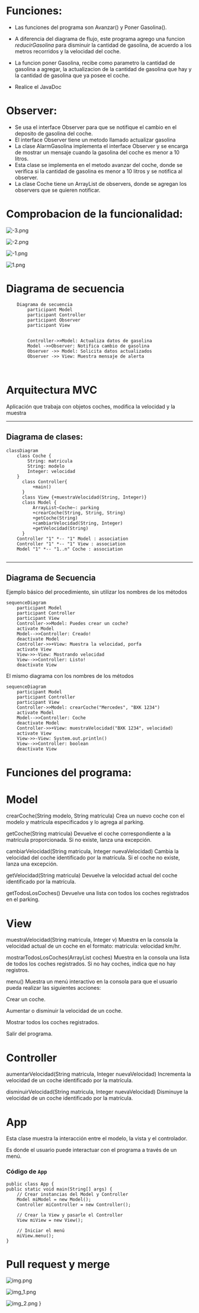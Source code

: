 # Funciones:
- Las funciones del programa son Avanzar() y Poner Gasolina().
- A diferencia del diagrama de flujo, este programa agrego una funcion *reducirGasolina* para disminuir la cantidad de gasolina, de
acuerdo a los metros recorridos y la velocidad del coche.

- La funcion poner Gasolina, recibe como parametro la cantidad de gasolina a agregar, la actualizacion de la cantidad de gasolina que hay
y la cantidad de gasolina que ya posee el coche.

- Realice el JavaDoc

# Observer:
- Se usa el interface Observer para que se notifique el cambio en el deposito de gasolina del coche.
- El interface Observer tiene un metodo llamado actualizar gasolina
- La clase AlarmGasolina implementa el interface Observer y se encarga de mostrar un mensaje cuando la gasolina del coche es menor a 10 litros.
- Esta clase se implementa en el metodo avanzar del coche, donde se verifica si la cantidad de gasolina es menor a 10 litros y se notifica al observer.
- La clase Coche tiene un ArrayList de observers, donde se agregan los observers que se quieren notificar.

# Comprobacion de la funcionalidad:
![-3.png](Imagenes/-3.png)

![-2.png](Imagenes/-2.png)

![-1.png](Imagenes/-1.png)

![1.png](Imagenes/1.png)


# Diagrama de secuencia
```mermaid
    Diagrama de secuencia
        participant Model
        participant Controller
        participant Observer
        participant View
        
        
        Controller->>Model: Actualiza datos de gasolina
        Model ->>Observer: Notifica cambio de gasolina
        Observer ->> Model: Solicita datos actualizados
        Observer ->> View: Muestra mensaje de alerta
        


```







# Arquitectura MVC

Aplicación que trabaja con objetos coches, modifica la velocidad y la muestra

---
## Diagrama de clases:

```mermaid
classDiagram
    class Coche {
        String: matricula
        String: modelo
        Integer: velocidad
    }
      class Controller{
          +main()
      }
      class View {+muestraVelocidad(String, Integer)}
      class Model {
          ArrayList~Coche~: parking
          +crearCoche(String, String, String)
          +getCoche(String)
          +cambiarVelocidad(String, Integer)
          +getVelocidad(String)
      }
    Controller "1" *-- "1" Model : association
    Controller "1" *-- "1" View : association
    Model "1" *-- "1..n" Coche : association
      
```

---

## Diagrama de Secuencia

Ejemplo básico del procedimiento, sin utilizar los nombres de los métodos


```mermaid
sequenceDiagram
    participant Model
    participant Controller
    participant View
    Controller->>Model: Puedes crear un coche?
    activate Model
    Model-->>Controller: Creado!
    deactivate Model
    Controller->>+View: Muestra la velocidad, porfa
    activate View
    View->>-View: Mostrando velocidad
    View-->>Controller: Listo!
    deactivate View
```

El mismo diagrama con los nombres de los métodos

```mermaid
sequenceDiagram
    participant Model
    participant Controller
    participant View
    Controller->>Model: crearCoche("Mercedes", "BXK 1234")
    activate Model
    Model-->>Controller: Coche
    deactivate Model
    Controller->>+View: muestraVelocidad("BXK 1234", velocidad)
    activate View
    View->>-View: System.out.println()
    View-->>Controller: boolean
    deactivate View
```
# Funciones del programa:

# Model

crearCoche(String modelo, String matricula) Crea un nuevo coche con el modelo y matrícula especificados y lo agrega al parking.  

getCoche(String matricula) Devuelve el coche correspondiente a la matrícula proporcionada. Si no existe, lanza una excepción.  

cambiarVelocidad(String matricula, Integer nuevaVelocidad) Cambia la velocidad del coche identificado por la matrícula. Si el coche no existe, lanza una excepción.  

getVelocidad(String matricula) Devuelve la velocidad actual del coche identificado por la matrícula.  

getTodosLosCoches() Devuelve una lista con todos los coches registrados en el parking.

# View

muestraVelocidad(String matricula, Integer v) Muestra en la consola la velocidad actual de un coche en el formato: matricula: velocidad km/hr.  

mostrarTodosLosCoches(ArrayList<Coche> coches) Muestra en la consola una lista de todos los coches registrados. Si no hay coches, indica que no hay registros.  

menu() Muestra un menú interactivo en la consola para que el usuario pueda realizar las siguientes acciones:  

Crear un coche.

Aumentar o disminuir la velocidad de un coche.

Mostrar todos los coches registrados.

Salir del programa.

# Controller

aumentarVelocidad(String matricula, Integer nuevaVelocidad) Incrementa la velocidad de un coche identificado por la matrícula.  

disminuirVelocidad(String matricula, Integer nuevaVelocidad) Disminuye la velocidad de un coche identificado por la matrícula.

# App
Esta clase muestra la interacción entre el modelo, la vista y el controlador.

Es donde el usuario puede interactuar con el programa a través de un menú.

### Código de `App`

    public class App {
    public static void main(String[] args) {
        // Crear instancias del Model y Controller
        Model miModel = new Model();
        Controller miController = new Controller();

        // Crear la View y pasarle el Controller
        View miView = new View();

        // Iniciar el menú
        miView.menu();
    }

# Pull request y merge

![img.png](img.png)

![img_1.png](img_1.png)

![img_2.png](img_2.png)
}